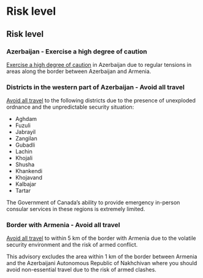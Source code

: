 # Risk level

## Risk level

### Azerbaijan - Exercise a high degree of caution

[Exercise a high degree of caution](#levels "Risk Levels") in Azerbaijan due to regular tensions in areas along the border between Azerbaijan and Armenia.

### Districts in the western part of Azerbaijan - Avoid all travel

[Avoid all travel](#levels "Risk Levels") to the following districts due to the presence of unexploded ordnance and the unpredictable security situation:

* Aghdam
* Fuzuli
* Jabrayil
* Zangilan
* Gubadli
* Lachin
* Khojali
* Shusha
* Khankendi
* Khojavand
* Kalbajar
* Tartar

The Government of Canada’s ability to provide emergency in-person consular services in these regions is extremely limited.

### Border with Armenia - Avoid all travel

[Avoid all travel](#levels "Risk Levels") to within 5 km of the border with Armenia due to the volatile security environment and the risk of armed conflict.




This advisory excludes the area within 1 km of the border between Armenia and the Azerbaijani Autonomous Republic of Nakhchivan where you should avoid non-essential travel due to the risk of armed clashes.